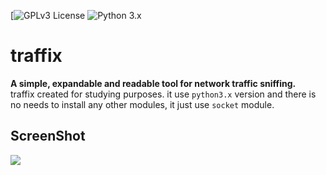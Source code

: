 [![GPLv3 License](https://img.shields.io/badge/License-GPLv3-red.svg)
![Python 3.x](https://img.shields.io/badge/Python-3.x-green.svg)
# traffix
**A simple, expandable and readable tool for network traffic sniffing.**</br>
traffix created for studying purposes.
it use `python3.x` version and there is no needs to install any other modules, it just use `socket` module.

## ScreenShot
<img src="https://img.techpowerup.org/200608/screenshot-from-2020-06-08-01-06-47.png">
